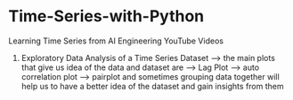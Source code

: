 # Time-Series-with-Python
Learning Time Series from AI Engineering YouTube Videos 

1) Exploratory Data Analysis of a Time Series Dataset
    --> the main plots that give us idea of the data and dataset are 
            --> Lag Plot
            --> auto correlation plot
            --> pairplot and sometimes grouping data together will help us to have a better idea of the dataset and gain insights from them
